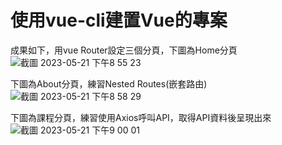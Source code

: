 # 使用vue-cli建置Vue的專案

成果如下，用vue Router設定三個分頁，下圖為Home分頁
![截圖 2023-05-21 下午8 55 23](https://github.com/Daisy116/vue-cli/assets/52897966/e07423e2-d4a1-4b5d-a58b-10530f1332d9)

下圖為About分頁，練習Nested Routes(嵌套路由)
![截圖 2023-05-21 下午8 58 29](https://github.com/Daisy116/vue-cli/assets/52897966/69e1800b-de4b-4b52-bb64-58b844bf965f)

下圖為課程分頁，練習使用Axios呼叫API，取得API資料後呈現出來
![截圖 2023-05-21 下午9 00 01](https://github.com/Daisy116/vue-cli/assets/52897966/1308803b-0c0e-4f13-a154-7e1b830e7959)
